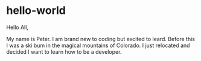 # hello-world
Hello All,

My name is Peter. I am brand new to coding but excited to leard. Before this I was a ski bum in the magical mountains of Colorado. I just relocated and decided I want to learn how to be a developer.
